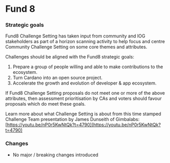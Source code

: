# Fund 8

### Strategic goals

Fund8 Challenge Setting has taken input from community and IOG stakeholders as part of a horizon scanning activity to help focus and centre Community Challenge Setting on some core themes and attributes.



Challenges should be aligned with the Fund8 strategic goals:

1. Prepare a group of people willing and able to make contributions to the ecosystem.&#x20;
2. Turn Cardano into an open source project.&#x20;
3. Accelerate the growth and evolution of developer & app ecosystem.



If Fund8 Challenge Setting proposals do not meet one or more of the above attributes, then assessment prioritisation by CAs and voters should favour proposals which do meet these goals.



Learn more about what Challenge Setting is about from this time stamped Challenge Team presentation by James Dunseith of Gimbalabs: [https://youtu.be/nP0r5KwNtQk?t=4790](https://youtu.be/nP0r5KwNtQk?t=4790)

### Changes

* No major / breaking changes introduced
